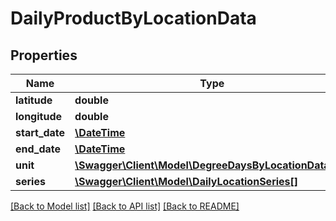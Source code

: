 # DailyProductByLocationData

## Properties
Name | Type | Description | Notes
------------ | ------------- | ------------- | -------------
**latitude** | **double** |  | [optional] 
**longitude** | **double** |  | [optional] 
**start_date** | [**\DateTime**](Date.md) |  | [optional] 
**end_date** | [**\DateTime**](Date.md) |  | [optional] 
**unit** | [**\Swagger\Client\Model\DegreeDaysByLocationDataUnit**](DegreeDaysByLocationDataUnit.md) |  | [optional] 
**series** | [**\Swagger\Client\Model\DailyLocationSeries[]**](DailyLocationSeries.md) |  | [optional] 

[[Back to Model list]](../README.md#documentation-for-models) [[Back to API list]](../README.md#documentation-for-api-endpoints) [[Back to README]](../README.md)


